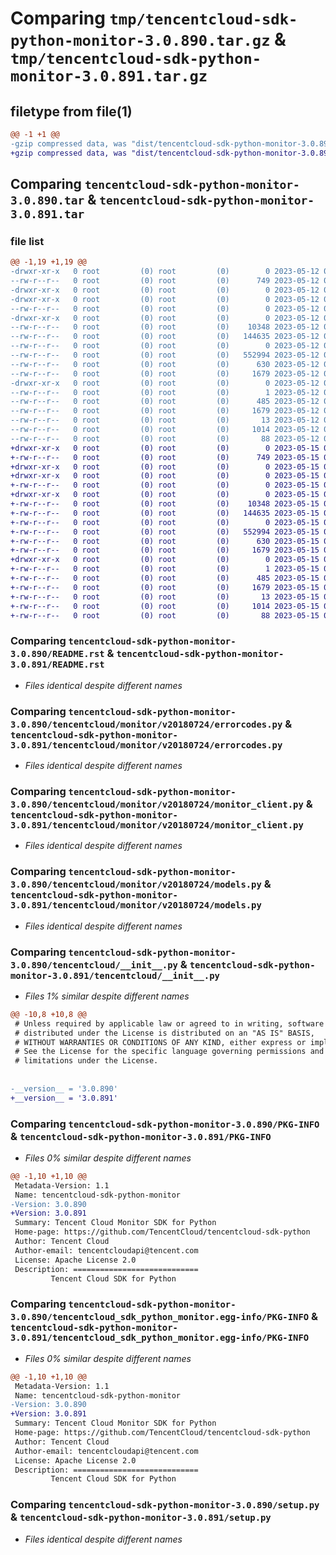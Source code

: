 # Comparing `tmp/tencentcloud-sdk-python-monitor-3.0.890.tar.gz` & `tmp/tencentcloud-sdk-python-monitor-3.0.891.tar.gz`

## filetype from file(1)

```diff
@@ -1 +1 @@
-gzip compressed data, was "dist/tencentcloud-sdk-python-monitor-3.0.890.tar", last modified: Fri May 12 03:10:05 2023, max compression
+gzip compressed data, was "dist/tencentcloud-sdk-python-monitor-3.0.891.tar", last modified: Mon May 15 03:50:48 2023, max compression
```

## Comparing `tencentcloud-sdk-python-monitor-3.0.890.tar` & `tencentcloud-sdk-python-monitor-3.0.891.tar`

### file list

```diff
@@ -1,19 +1,19 @@
-drwxr-xr-x   0 root         (0) root         (0)        0 2023-05-12 03:10:05.000000 tencentcloud-sdk-python-monitor-3.0.890/
--rw-r--r--   0 root         (0) root         (0)      749 2023-05-12 03:10:05.000000 tencentcloud-sdk-python-monitor-3.0.890/README.rst
-drwxr-xr-x   0 root         (0) root         (0)        0 2023-05-12 03:10:05.000000 tencentcloud-sdk-python-monitor-3.0.890/tencentcloud/
-drwxr-xr-x   0 root         (0) root         (0)        0 2023-05-12 03:10:05.000000 tencentcloud-sdk-python-monitor-3.0.890/tencentcloud/monitor/
--rw-r--r--   0 root         (0) root         (0)        0 2023-05-12 03:10:05.000000 tencentcloud-sdk-python-monitor-3.0.890/tencentcloud/monitor/__init__.py
-drwxr-xr-x   0 root         (0) root         (0)        0 2023-05-12 03:10:05.000000 tencentcloud-sdk-python-monitor-3.0.890/tencentcloud/monitor/v20180724/
--rw-r--r--   0 root         (0) root         (0)    10348 2023-05-12 03:10:05.000000 tencentcloud-sdk-python-monitor-3.0.890/tencentcloud/monitor/v20180724/errorcodes.py
--rw-r--r--   0 root         (0) root         (0)   144635 2023-05-12 03:10:05.000000 tencentcloud-sdk-python-monitor-3.0.890/tencentcloud/monitor/v20180724/monitor_client.py
--rw-r--r--   0 root         (0) root         (0)        0 2023-05-12 03:10:05.000000 tencentcloud-sdk-python-monitor-3.0.890/tencentcloud/monitor/v20180724/__init__.py
--rw-r--r--   0 root         (0) root         (0)   552994 2023-05-12 03:10:05.000000 tencentcloud-sdk-python-monitor-3.0.890/tencentcloud/monitor/v20180724/models.py
--rw-r--r--   0 root         (0) root         (0)      630 2023-05-12 03:10:05.000000 tencentcloud-sdk-python-monitor-3.0.890/tencentcloud/__init__.py
--rw-r--r--   0 root         (0) root         (0)     1679 2023-05-12 03:10:05.000000 tencentcloud-sdk-python-monitor-3.0.890/PKG-INFO
-drwxr-xr-x   0 root         (0) root         (0)        0 2023-05-12 03:10:05.000000 tencentcloud-sdk-python-monitor-3.0.890/tencentcloud_sdk_python_monitor.egg-info/
--rw-r--r--   0 root         (0) root         (0)        1 2023-05-12 03:10:05.000000 tencentcloud-sdk-python-monitor-3.0.890/tencentcloud_sdk_python_monitor.egg-info/dependency_links.txt
--rw-r--r--   0 root         (0) root         (0)      485 2023-05-12 03:10:05.000000 tencentcloud-sdk-python-monitor-3.0.890/tencentcloud_sdk_python_monitor.egg-info/SOURCES.txt
--rw-r--r--   0 root         (0) root         (0)     1679 2023-05-12 03:10:05.000000 tencentcloud-sdk-python-monitor-3.0.890/tencentcloud_sdk_python_monitor.egg-info/PKG-INFO
--rw-r--r--   0 root         (0) root         (0)       13 2023-05-12 03:10:05.000000 tencentcloud-sdk-python-monitor-3.0.890/tencentcloud_sdk_python_monitor.egg-info/top_level.txt
--rw-r--r--   0 root         (0) root         (0)     1014 2023-05-12 03:10:05.000000 tencentcloud-sdk-python-monitor-3.0.890/setup.py
--rw-r--r--   0 root         (0) root         (0)       88 2023-05-12 03:10:05.000000 tencentcloud-sdk-python-monitor-3.0.890/setup.cfg
+drwxr-xr-x   0 root         (0) root         (0)        0 2023-05-15 03:50:48.000000 tencentcloud-sdk-python-monitor-3.0.891/
+-rw-r--r--   0 root         (0) root         (0)      749 2023-05-15 03:50:48.000000 tencentcloud-sdk-python-monitor-3.0.891/README.rst
+drwxr-xr-x   0 root         (0) root         (0)        0 2023-05-15 03:50:48.000000 tencentcloud-sdk-python-monitor-3.0.891/tencentcloud/
+drwxr-xr-x   0 root         (0) root         (0)        0 2023-05-15 03:50:48.000000 tencentcloud-sdk-python-monitor-3.0.891/tencentcloud/monitor/
+-rw-r--r--   0 root         (0) root         (0)        0 2023-05-15 03:50:48.000000 tencentcloud-sdk-python-monitor-3.0.891/tencentcloud/monitor/__init__.py
+drwxr-xr-x   0 root         (0) root         (0)        0 2023-05-15 03:50:48.000000 tencentcloud-sdk-python-monitor-3.0.891/tencentcloud/monitor/v20180724/
+-rw-r--r--   0 root         (0) root         (0)    10348 2023-05-15 03:50:48.000000 tencentcloud-sdk-python-monitor-3.0.891/tencentcloud/monitor/v20180724/errorcodes.py
+-rw-r--r--   0 root         (0) root         (0)   144635 2023-05-15 03:50:48.000000 tencentcloud-sdk-python-monitor-3.0.891/tencentcloud/monitor/v20180724/monitor_client.py
+-rw-r--r--   0 root         (0) root         (0)        0 2023-05-15 03:50:48.000000 tencentcloud-sdk-python-monitor-3.0.891/tencentcloud/monitor/v20180724/__init__.py
+-rw-r--r--   0 root         (0) root         (0)   552994 2023-05-15 03:50:48.000000 tencentcloud-sdk-python-monitor-3.0.891/tencentcloud/monitor/v20180724/models.py
+-rw-r--r--   0 root         (0) root         (0)      630 2023-05-15 03:50:48.000000 tencentcloud-sdk-python-monitor-3.0.891/tencentcloud/__init__.py
+-rw-r--r--   0 root         (0) root         (0)     1679 2023-05-15 03:50:48.000000 tencentcloud-sdk-python-monitor-3.0.891/PKG-INFO
+drwxr-xr-x   0 root         (0) root         (0)        0 2023-05-15 03:50:48.000000 tencentcloud-sdk-python-monitor-3.0.891/tencentcloud_sdk_python_monitor.egg-info/
+-rw-r--r--   0 root         (0) root         (0)        1 2023-05-15 03:50:48.000000 tencentcloud-sdk-python-monitor-3.0.891/tencentcloud_sdk_python_monitor.egg-info/dependency_links.txt
+-rw-r--r--   0 root         (0) root         (0)      485 2023-05-15 03:50:48.000000 tencentcloud-sdk-python-monitor-3.0.891/tencentcloud_sdk_python_monitor.egg-info/SOURCES.txt
+-rw-r--r--   0 root         (0) root         (0)     1679 2023-05-15 03:50:48.000000 tencentcloud-sdk-python-monitor-3.0.891/tencentcloud_sdk_python_monitor.egg-info/PKG-INFO
+-rw-r--r--   0 root         (0) root         (0)       13 2023-05-15 03:50:48.000000 tencentcloud-sdk-python-monitor-3.0.891/tencentcloud_sdk_python_monitor.egg-info/top_level.txt
+-rw-r--r--   0 root         (0) root         (0)     1014 2023-05-15 03:50:48.000000 tencentcloud-sdk-python-monitor-3.0.891/setup.py
+-rw-r--r--   0 root         (0) root         (0)       88 2023-05-15 03:50:48.000000 tencentcloud-sdk-python-monitor-3.0.891/setup.cfg
```

### Comparing `tencentcloud-sdk-python-monitor-3.0.890/README.rst` & `tencentcloud-sdk-python-monitor-3.0.891/README.rst`

 * *Files identical despite different names*

### Comparing `tencentcloud-sdk-python-monitor-3.0.890/tencentcloud/monitor/v20180724/errorcodes.py` & `tencentcloud-sdk-python-monitor-3.0.891/tencentcloud/monitor/v20180724/errorcodes.py`

 * *Files identical despite different names*

### Comparing `tencentcloud-sdk-python-monitor-3.0.890/tencentcloud/monitor/v20180724/monitor_client.py` & `tencentcloud-sdk-python-monitor-3.0.891/tencentcloud/monitor/v20180724/monitor_client.py`

 * *Files identical despite different names*

### Comparing `tencentcloud-sdk-python-monitor-3.0.890/tencentcloud/monitor/v20180724/models.py` & `tencentcloud-sdk-python-monitor-3.0.891/tencentcloud/monitor/v20180724/models.py`

 * *Files identical despite different names*

### Comparing `tencentcloud-sdk-python-monitor-3.0.890/tencentcloud/__init__.py` & `tencentcloud-sdk-python-monitor-3.0.891/tencentcloud/__init__.py`

 * *Files 1% similar despite different names*

```diff
@@ -10,8 +10,8 @@
 # Unless required by applicable law or agreed to in writing, software
 # distributed under the License is distributed on an "AS IS" BASIS,
 # WITHOUT WARRANTIES OR CONDITIONS OF ANY KIND, either express or implied.
 # See the License for the specific language governing permissions and
 # limitations under the License.
 
 
-__version__ = '3.0.890'
+__version__ = '3.0.891'
```

### Comparing `tencentcloud-sdk-python-monitor-3.0.890/PKG-INFO` & `tencentcloud-sdk-python-monitor-3.0.891/PKG-INFO`

 * *Files 0% similar despite different names*

```diff
@@ -1,10 +1,10 @@
 Metadata-Version: 1.1
 Name: tencentcloud-sdk-python-monitor
-Version: 3.0.890
+Version: 3.0.891
 Summary: Tencent Cloud Monitor SDK for Python
 Home-page: https://github.com/TencentCloud/tencentcloud-sdk-python
 Author: Tencent Cloud
 Author-email: tencentcloudapi@tencent.com
 License: Apache License 2.0
 Description: ============================
         Tencent Cloud SDK for Python
```

### Comparing `tencentcloud-sdk-python-monitor-3.0.890/tencentcloud_sdk_python_monitor.egg-info/PKG-INFO` & `tencentcloud-sdk-python-monitor-3.0.891/tencentcloud_sdk_python_monitor.egg-info/PKG-INFO`

 * *Files 0% similar despite different names*

```diff
@@ -1,10 +1,10 @@
 Metadata-Version: 1.1
 Name: tencentcloud-sdk-python-monitor
-Version: 3.0.890
+Version: 3.0.891
 Summary: Tencent Cloud Monitor SDK for Python
 Home-page: https://github.com/TencentCloud/tencentcloud-sdk-python
 Author: Tencent Cloud
 Author-email: tencentcloudapi@tencent.com
 License: Apache License 2.0
 Description: ============================
         Tencent Cloud SDK for Python
```

### Comparing `tencentcloud-sdk-python-monitor-3.0.890/setup.py` & `tencentcloud-sdk-python-monitor-3.0.891/setup.py`

 * *Files identical despite different names*

